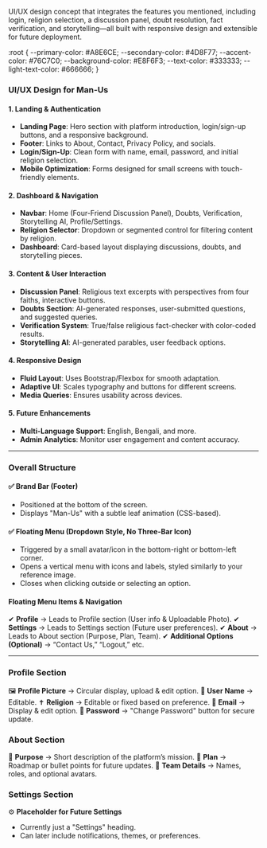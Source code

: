 UI/UX design concept that integrates the features you mentioned, including login, religion selection, a discussion panel, doubt resolution, fact verification, and storytelling—all built with responsive design and extensible for future deployment.

:root {
    --primary-color: #A8E6CE;
    --secondary-color: #4D8F77;
    --accent-color: #76C7C0;
    --background-color: #E8F6F3;
    --text-color: #333333;
    --light-text-color: #666666;
}

### UI/UX Design for Man-Us

#### 1. **Landing & Authentication**
- **Landing Page**: Hero section with platform introduction, login/sign-up buttons, and a responsive background.
- **Footer**: Links to About, Contact, Privacy Policy, and socials.
- **Login/Sign-Up**: Clean form with name, email, password, and initial religion selection.
- **Mobile Optimization**: Forms designed for small screens with touch-friendly elements.

#### 2. **Dashboard & Navigation**
- **Navbar**: Home (Four-Friend Discussion Panel), Doubts, Verification, Storytelling AI, Profile/Settings.
- **Religion Selector**: Dropdown or segmented control for filtering content by religion.
- **Dashboard**: Card-based layout displaying discussions, doubts, and storytelling pieces.

#### 3. **Content & User Interaction**
- **Discussion Panel**: Religious text excerpts with perspectives from four faiths, interactive buttons.
- **Doubts Section**: AI-generated responses, user-submitted questions, and suggested queries.
- **Verification System**: True/false religious fact-checker with color-coded results.
- **Storytelling AI**: AI-generated parables, user feedback options.

#### 4. **Responsive Design**
- **Fluid Layout**: Uses Bootstrap/Flexbox for smooth adaptation.
- **Adaptive UI**: Scales typography and buttons for different screens.
- **Media Queries**: Ensures usability across devices.

#### 5. **Future Enhancements**
- **Multi-Language Support**: English, Bengali, and more.
- **Admin Analytics**: Monitor user engagement and content accuracy.

---

### **Overall Structure**

#### ✅ **Brand Bar (Footer)**
- Positioned at the bottom of the screen.
- Displays "Man-Us" with a subtle leaf animation (CSS-based).

#### ✅ **Floating Menu (Dropdown Style, No Three-Bar Icon)**
- Triggered by a small avatar/icon in the bottom-right or bottom-left corner.
- Opens a vertical menu with icons and labels, styled similarly to your reference image.
- Closes when clicking outside or selecting an option.

#### **Floating Menu Items & Navigation**
✔ **Profile** → Leads to Profile section (User info & Uploadable Photo).
✔ **Settings** → Leads to Settings section (Future user preferences).
✔ **About** → Leads to About section (Purpose, Plan, Team).
✔ **Additional Options (Optional)** → “Contact Us,” “Logout,” etc.

---

### **Profile Section**
🖼️ **Profile Picture** → Circular display, upload & edit option.
📝 **User Name** → Editable.
✝️ **Religion** → Editable or fixed based on preference.
📧 **Email** → Display & edit option.
🔑 **Password** → "Change Password" button for secure update.

### **About Section**
📖 **Purpose** → Short description of the platform’s mission.
📅 **Plan** → Roadmap or bullet points for future updates.
👥 **Team Details** → Names, roles, and optional avatars.

### **Settings Section**
⚙ **Placeholder for Future Settings**
- Currently just a "Settings" heading.
- Can later include notifications, themes, or preferences.

